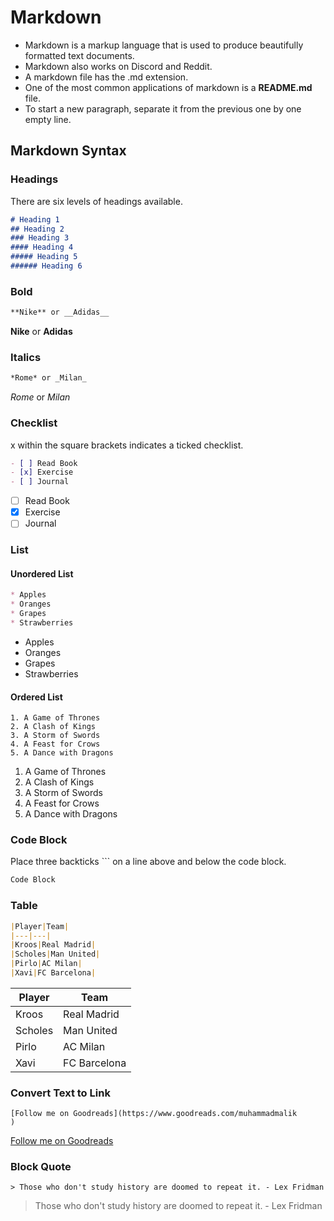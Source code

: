 # Markdown
* Markdown is a markup language that is used to produce beautifully formatted text documents.
* Markdown also works on Discord and Reddit.
* A markdown file has the .md extension.
* One of the most common applications of markdown is a **README.md** file.
* To start a new paragraph, separate it from the previous one by one empty line.
## Markdown Syntax
### Headings
There are six levels of headings available.
```md
# Heading 1
## Heading 2
### Heading 3
#### Heading 4
##### Heading 5
###### Heading 6
```

### Bold
```md
**Nike** or __Adidas__
```
**Nike** or __Adidas__
### Italics
```md
*Rome* or _Milan_
```
*Rome* or _Milan_
### Checklist
x within the square brackets indicates a ticked checklist.
```md
- [ ] Read Book
- [x] Exercise
- [ ] Journal
```
- [ ] Read Book
- [x] Exercise
- [ ] Journal

### List
#### Unordered List
```md
* Apples
* Oranges
* Grapes
* Strawberries
```
* Apples
* Oranges
* Grapes
* Strawberries
#### Ordered List
```
1. A Game of Thrones
2. A Clash of Kings
3. A Storm of Swords
4. A Feast for Crows
5. A Dance with Dragons
```
1. A Game of Thrones
2. A Clash of Kings
3. A Storm of Swords
4. A Feast for Crows
5. A Dance with Dragons
### Code Block
Place three backticks ``` on a line above and below the code block.
```md
Code Block
```
### Table
```md
|Player|Team|
|---|---|
|Kroos|Real Madrid|
|Scholes|Man United|
|Pirlo|AC Milan|
|Xavi|FC Barcelona|
```
|Player|Team|
|---|---|
|Kroos|Real Madrid|
|Scholes|Man United|
|Pirlo|AC Milan|
|Xavi|FC Barcelona|
### Convert Text to Link
```
[Follow me on Goodreads](https://www.goodreads.com/muhammadmalik
)
```
[Follow me on Goodreads](https://www.goodreads.com/muhammadmalik
)
### Block Quote
```
> Those who don't study history are doomed to repeat it. - Lex Fridman
```
> Those who don't study history are doomed to repeat it. - Lex Fridman




